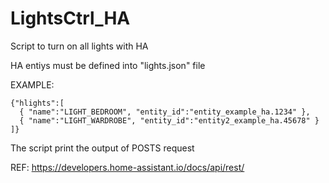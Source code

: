 # LightsCtrl_HA
Script to turn on all lights with HA

HA entiys must be defined into "lights.json" file

EXAMPLE:

```
{"hlights":[
  { "name":"LIGHT_BEDROOM", "entity_id":"entity_example_ha.1234" },
  { "name":"LIGHT_WARDROBE", "entity_id":"entity2_example_ha.45678" }
]}

```
The script print the output of POSTS request

REF:
https://developers.home-assistant.io/docs/api/rest/
